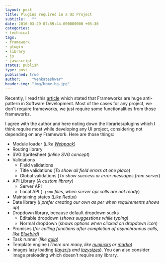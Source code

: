 ```yaml
---
layout: post
title: Plugins required in a UI Project
subtitle:   ""
date: 2016-03-29 07:59:44.000000000 +05:30
categories:
- technical
tags:
- framework
- plugin
- library
- js
- javascript
status: publish
type: post
published: true
author:     "Venkateshwar"
header-img: "img/home-bg.jpg"
---
```


Recently, I read this [article](http://www.catonmat.net/blog/frameworks-dont-make-sense/) which stated that Frameworks are huge anti-pattern in Software Development. Most of the cases for any project, we don't require frameworks, we just require some functionalities from those frameworks. 

I agree with the author and here noting down the libraries/plugins which I think require most while developing any UI project, considering not depending on any Framework. Here are those things:

- Module loader (_Like [Webpack](https://webpack.github.io/)_)
- Routing library
- SVG Spritesheet (_Inline SVG concept_)
- Validations
	- Field validations
	- Title validations (_To show all field errors at one place_)
	- Global validations (_To show success or error messages from server_)
- API Library (_A custom library_)
	- Server API
	- Local API (_`.json` files, when server api calls are not ready_)
- Maintaining states (_Like [Redux](https://github.com/reactjs/redux)_)
- Date library (_I prefer creating our own as per when requirements shows up_)
- Dropdown library, because default dropdown sucks
	- Editable dropdown (_shows suggestions while typing_)
	- Normal dropdown (_shows options when clicked on dropdown icon_)
- Promises (_for calling functions after completion of asynchronous calls, like [Bluebird](https://github.com/petkaantonov/bluebird)_)
- Task runner (_like [gulp](http://gulpjs.com/)_)
- Template engine (_There are many, like [nunjucks](https://mozilla.github.io/nunjucks/) or [marko](https://github.com/marko-js/marko)_)
- Images lazy loading (_[layzr.js](http://callmecavs.com/layzr.js/) and [lazysizes](https://github.com/aFarkas/lazysizes)_). You can also consider image preloading which doesn't require any library.
